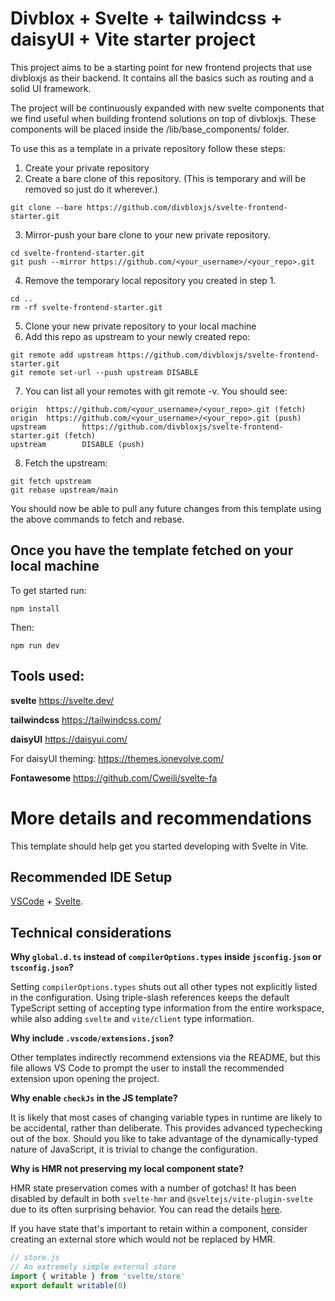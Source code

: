 # Divblox + Svelte + tailwindcss + daisyUI + Vite starter project

This project aims to be a starting point for new frontend projects that use divbloxjs as their backend. It contains all the basics such as routing and a solid UI framework. 

The project will be continuously expanded with new svelte components that we find useful when building frontend solutions on top of divbloxjs. These components will be placed inside the /lib/base_components/ folder. 

To use this as a template in a private repository follow these steps:

1. Create your private repository
2. Create a bare clone of this repository. (This is temporary and will be removed so just do it wherever.)
```
git clone --bare https://github.com/divbloxjs/svelte-frontend-starter.git
```
3. Mirror-push your bare clone to your new private repository.
```
cd svelte-frontend-starter.git
git push --mirror https://github.com/<your_username>/<your_repo>.git
```
4. Remove the temporary local repository you created in step 1.
```
cd ..
rm -rf svelte-frontend-starter.git
```
5. Clone your new private repository to your local machine
6. Add this repo as upstream to your newly created repo:
```
git remote add upstream https://github.com/divbloxjs/svelte-frontend-starter.git
git remote set-url --push upstream DISABLE
```
7. You can list all your remotes with git remote -v. You should see:
```
origin  https://github.com/<your_username>/<your_repo>.git (fetch)
origin  https://github.com/<your_username>/<your_repo>.git (push)
upstream        https://github.com/divbloxjs/svelte-frontend-starter.git (fetch)
upstream        DISABLE (push)
```
8. Fetch the upstream:
```
git fetch upstream
git rebase upstream/main
```

You should now be able to pull any future changes from this template using the above commands to fetch and rebase.

## Once you have the template fetched on your local machine
To get started run: 

`npm install`

Then: 

`npm run dev`

## Tools used:

**svelte**
https://svelte.dev/

**tailwindcss**
https://tailwindcss.com/

**daisyUI**
https://daisyui.com/

For daisyUI theming: https://themes.ionevolve.com/

**Fontawesome**
https://github.com/Cweili/svelte-fa

# More details and recommendations

This template should help get you started developing with Svelte in Vite.

## Recommended IDE Setup

[VSCode](https://code.visualstudio.com/) + [Svelte](https://marketplace.visualstudio.com/items?itemName=svelte.svelte-vscode).

## Technical considerations

**Why `global.d.ts` instead of `compilerOptions.types` inside `jsconfig.json` or `tsconfig.json`?**

Setting `compilerOptions.types` shuts out all other types not explicitly listed in the configuration. Using triple-slash references keeps the default TypeScript setting of accepting type information from the entire workspace, while also adding `svelte` and `vite/client` type information.

**Why include `.vscode/extensions.json`?**

Other templates indirectly recommend extensions via the README, but this file allows VS Code to prompt the user to install the recommended extension upon opening the project.

**Why enable `checkJs` in the JS template?**

It is likely that most cases of changing variable types in runtime are likely to be accidental, rather than deliberate. This provides advanced typechecking out of the box. Should you like to take advantage of the dynamically-typed nature of JavaScript, it is trivial to change the configuration.

**Why is HMR not preserving my local component state?**

HMR state preservation comes with a number of gotchas! It has been disabled by default in both `svelte-hmr` and `@sveltejs/vite-plugin-svelte` due to its often surprising behavior. You can read the details [here](https://github.com/rixo/svelte-hmr#svelte-hmr).

If you have state that's important to retain within a component, consider creating an external store which would not be replaced by HMR.

```js
// store.js
// An extremely simple external store
import { writable } from 'svelte/store'
export default writable(0)
```
